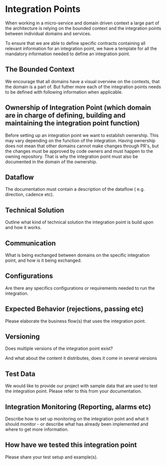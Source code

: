 # Integration Points

When working in a micro-service and domain driven context a large part of the architecture is relying on the bounded context and the integration points between individual domains and services.

To ensure that we are able to define specific contracts containing all relevant information for an integration point, we have a template for all the mandatory information needed to define an integration point.

## The Bounded Context

We encourage that all domains have a visual overview on the contexts, that the domain is a part of. But futher more each of the integration points needs to be defined with following information when applicable.

## Ownership of Integration Point (which domain are in charge of defining, building and maintaining the integration point function)

Before setting up an integration point we want to establish ownership. This may vary depending on the function of the integration. Having ownership does not mean that other domains cannot make changes through PR's, but the changes must be approved by code owners and must happen to the owning repository. That is why the integration point must also be documented in the domain of the ownership.

## Dataflow

The documentation must contain a description of the dataflow ( e.g. direction, cadence etc).

## Technical Solution

Outline what kind of technical solution the integration point is build upon and how it works.

## Communication

What is being exchanged between domains on the specific integration point, and how is it being exchanged.

## Configurations

Are there any specifics configurations or requirements needed to run the integration.

## Expected Behavior (rejections, passing etc)

Please elaborate the business flow(s) that uses the integration point.

## Versioning

Does multiple versions of the integration point exist?

And what about the content it distributes, does it come in several versions

## Test Data

We would like to provide our project with sample data that are used to test the integration point. Please refer to this from your documentation.

## Integration Monitoring (Reporting, alarms etc)

Describe how to set up monitoring on the integration point and what it should monitor - or describe what has already been implemented and where to get more information.

## How have we tested this integration point

Please share your test setup and example(s).
